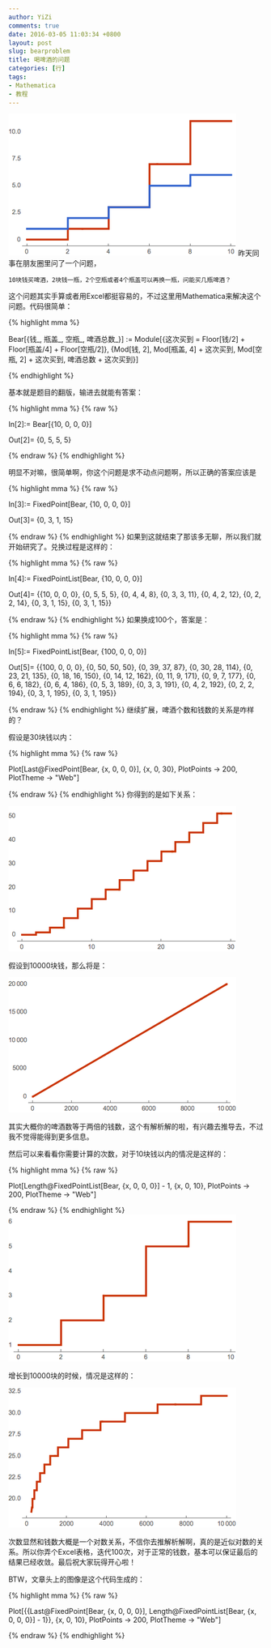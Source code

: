 ```yaml
---
author: YiZi
comments: true
date: 2016-03-05 11:03:34 +0800
layout: post
slug: bearproblem
title: 喝啤酒的问题
categories: [行]
tags:
- Mathematica
- 教程
---
```

![](/public/images/Bear/5.png)
昨天同事在朋友圈里问了一个问题，

	10块钱买啤酒，2块钱一瓶，2个空瓶或者4个瓶盖可以再换一瓶，问能买几瓶啤酒？

这个问题其实手算或者用Excel都挺容易的，不过这里用Mathematica来解决这个问题。代码很简单：

{% highlight mma %}

Bear[{钱_, 瓶盖_, 空瓶_, 啤酒总数_}] := 
 Module[{这次买到 = Floor[钱/2] + Floor[瓶盖/4] + Floor[空瓶/2]}, {Mod[钱, 2], 
   Mod[瓶盖, 4] + 这次买到, Mod[空瓶, 2] + 这次买到, 啤酒总数 + 这次买到}]

{% endhighlight %}

基本就是题目的翻版，输进去就能有答案：

{% highlight mma %}
{% raw %}

In[2]:= Bear[{10, 0, 0, 0}]

Out[2]= {0, 5, 5, 5}

{% endraw %}
{% endhighlight %}

明显不对嘛，很简单啊，你这个问题是求不动点问题啊，所以正确的答案应该是

{% highlight mma %}
{% raw %}

In[3]:= FixedPoint[Bear, {10, 0, 0, 0}]

Out[3]= {0, 3, 1, 15}

{% endraw %}
{% endhighlight %}
如果到这就结束了那该多无聊，所以我们就开始研究了。兑换过程是这样的：

{% highlight mma %}
{% raw %}

In[4]:= FixedPointList[Bear, {10, 0, 0, 0}]

Out[4]= {{10, 0, 0, 0}, {0, 5, 5, 5}, {0, 4, 4, 8}, {0, 3, 3, 11}, {0,
   4, 2, 12}, {0, 2, 2, 14}, {0, 3, 1, 15}, {0, 3, 1, 15}}	

{% endraw %}
{% endhighlight %}
如果换成100个，答案是：

{% highlight mma %}
{% raw %}

In[5]:= FixedPointList[Bear, {100, 0, 0, 0}]

Out[5]= {{100, 0, 0, 0}, {0, 50, 50, 50}, {0, 39, 37, 87}, {0, 30, 28,
   114}, {0, 23, 21, 135}, {0, 18, 16, 150}, {0, 14, 12, 162}, {0, 11,
   9, 171}, {0, 9, 7, 177}, {0, 6, 6, 182}, {0, 6, 4, 186}, {0, 5, 3, 
  189}, {0, 3, 3, 191}, {0, 4, 2, 192}, {0, 2, 2, 194}, {0, 3, 1, 
  195}, {0, 3, 1, 195}}

{% endraw %}
{% endhighlight %}
继续扩展，啤酒个数和钱数的关系是咋样的？

假设是30块钱以内：

{% highlight mma %}
{% raw %}

Plot[Last@FixedPoint[Bear, {x, 0, 0, 0}], {x, 0, 30}, 
 PlotPoints -> 200, PlotTheme -> "Web"]

{% endraw %}
{% endhighlight %}
你得到的是如下关系：

![](/public/images/Bear/1.png)


假设到10000块钱，那么将是：

![](/public/images/Bear/2.png)

其实大概你的啤酒数等于两倍的钱数，这个有解析解的啦，有兴趣去推导去，不过我不觉得能得到更多信息。

然后可以来看看你需要计算的次数，对于10块钱以内的情况是这样的：

{% highlight mma %}
{% raw %}

Plot[Length@FixedPointList[Bear, {x, 0, 0, 0}] - 1, {x, 0, 10}, 
 PlotPoints -> 200, PlotTheme -> "Web"]

{% endraw %}
{% endhighlight %}
![](/public/images/Bear/3.png)

增长到10000块的时候，情况是这样的：

![](/public/images/Bear/4.png)

次数显然和钱数大概是一个对数关系，不信你去推解析解啊，真的是近似对数的关系。所以你弄个Excel表格，迭代100次，对于正常的钱数，基本可以保证最后的结果已经收敛。最后祝大家玩得开心啦！

BTW，文章头上的图像是这个代码生成的：

{% highlight mma %}
{% raw %}

Plot[{{Last@FixedPoint[Bear, {x, 0, 0, 0}], 
   Length@FixedPointList[Bear, {x, 0, 0, 0}] - 1}}, {x, 0, 10}, 
 PlotPoints -> 200, PlotTheme -> "Web"]

{% endraw %}
{% endhighlight %}
